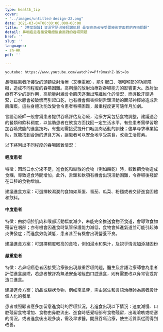 ```yaml
---
type: health_tip
cover:
- "../images/untitled-design-22.png"
date: 2021-03-04T00:00:00.000+08:00
title: "【共享醫識】資深言語治療師謝仉賢 鼻咽癌患者接受電療後會面對的吞嚥問題"
detail: 鼻咽癌患者接受電療後會面對的吞嚥問題
href: ''
slug: ''
languages:
- zh-HK
pdf: ''

---
```

`youtube: https://www.youtube.com/watch?v=PfrBmashZ-Q&t=8s`

鼻咽癌患者所接受的頭頸放射治療（又稱電療），能引起口、咽和喉部的功能障礙，造成不同程度的吞嚥困難。高劑量的放射治療對吞嚥能力的影響更大。放射治療有不少的副作用，高能量射線會令肌肉逐漸出現纖維化的情況，而導致牙關過緊，口水腺會被破壞而引起口乾，也有機會傷害控制舌頭活動的面部神經線造成舌肌癱瘓。這些身體功能改變會令患者吞嚥困難，嚴重程度更可隨年月加劇。

言語治療師一般會爲患者提供吞嚥評估及治療，治療方案包括食物調整，建議適合的餐類和飲料稠度，以協助患者在飲食方面找回一定生活水平。有些患者需學習增加吞嚥效能的進食技巧，有些則需接受提升口咽肌肉活動的訓練；儘早尋求專業協助，就能找到合適的進食方案，讓患者可以安全地享受美食，改善生活質素。

以下將列出不同程度的吞嚥困難情況：

#### **輕度患者**

特徵：因爲口水分泌不足，進食乾和鬆散的食物（例如餅乾）時，較難把食物造成食糰，導致進食時間增加。此外，舌頭和軟顎有機會出現活動困難，令吞嚥後殘留在口腔的食物增加。

建議進食方案：可選擇較濕潤的食物如蒸蛋、番茄、瓜菜、粉麵或者交替進食固體和飲料。

#### **中度患者**

特徵：由於咽腔肌肉和喉部活動幅度減少，未能完全推送食物至食道，會導致食物殘留在咽部；亦有機會因進食時氣管保護能力減低，食物會掉進氣道並可能引起肺炎併發症；而進食效能減低，患者甚至有機會出現營養不良。

建議進食方案：可選擇稠度較高的食物，例如湯水和果汁，及視乎情況加添凝固粉

#### **嚴重患者**

特徵：若鼻咽癌患者因接受治療後出現嚴重吞嚥問題，醫生及言語治療師會為患者評估進食風險，若患者被評為無法安全地經由口腔進食，則有需要改以鼻胃管或胃造口進食。

建議進食方案：奶品或糊狀食物，例如南瓜蓉，需由醫生和言語治療師為患者設計個人化的餐單

患者或照顧者應多加留意進食時的吞嚥狀況，若進食出現以下情況：速度減慢、口腔殘留食物增加、食物由鼻腔流出、進食時感覺咽部有食物殘留，出現嗆咳或哽塞的情況，或者進食後出現多痰，需及早求醫，開展吞嚥治療，使生活質素從而得到改善。